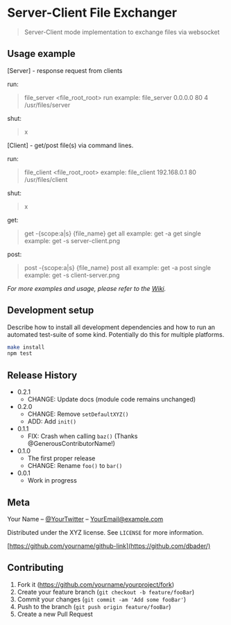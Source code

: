 # Server-Client File Exchanger 
> Server-Client mode implementation to exchange files via websocket

## Usage example

[Server] - response request from clients

run: 
> file_server <host> <port> <threads> <file_root_root>
run example:
> file_server 0.0.0.0 80 4 /usr/files/server

shut:
>x

[Client] - get/post file(s) via command lines.

run:
> file_client <host> <port> <file_root_root>
example:
> file_client 192.168.0.1 80 /usr/files/client

shut:
>x

get:
>get -{scope:a|s} {file_name}
get all example:
>get -a
get single example:
>get -s server-client.png

post:
>post -{scope:a|s} {file_name}
post all example:
>get -a
post single example:
>get -s client-server.png



_For more examples and usage, please refer to the [Wiki][wiki]._

## Development setup

Describe how to install all development dependencies and how to run an automated test-suite of some kind. Potentially do this for multiple platforms.

```sh
make install
npm test
```

## Release History

* 0.2.1
    * CHANGE: Update docs (module code remains unchanged)
* 0.2.0
    * CHANGE: Remove `setDefaultXYZ()`
    * ADD: Add `init()`
* 0.1.1
    * FIX: Crash when calling `baz()` (Thanks @GenerousContributorName!)
* 0.1.0
    * The first proper release
    * CHANGE: Rename `foo()` to `bar()`
* 0.0.1
    * Work in progress

## Meta

Your Name – [@YourTwitter](https://twitter.com/dbader_org) – YourEmail@example.com

Distributed under the XYZ license. See ``LICENSE`` for more information.

[https://github.com/yourname/github-link](https://github.com/dbader/)

## Contributing

1. Fork it (<https://github.com/yourname/yourproject/fork>)
2. Create your feature branch (`git checkout -b feature/fooBar`)
3. Commit your changes (`git commit -am 'Add some fooBar'`)
4. Push to the branch (`git push origin feature/fooBar`)
5. Create a new Pull Request

<!-- Markdown link & img dfn's -->
[npm-image]: https://img.shields.io/npm/v/datadog-metrics.svg?style=flat-square
[npm-url]: https://npmjs.org/package/datadog-metrics
[npm-downloads]: https://img.shields.io/npm/dm/datadog-metrics.svg?style=flat-square
[travis-image]: https://img.shields.io/travis/dbader/node-datadog-metrics/master.svg?style=flat-square
[travis-url]: https://travis-ci.org/dbader/node-datadog-metrics
[wiki]: https://github.com/yourname/yourproject/wiki
